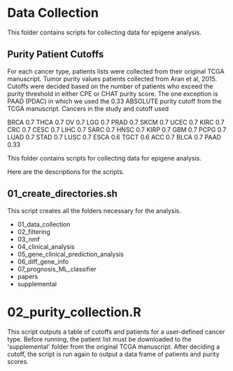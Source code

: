 # Data Collection

This folder contains scripts for collecting data for epigene analysis.

## Purity Patient Cutoffs

For each cancer type, patients lists were collected from their original TCGA manuscript. Tumor purity values patients collected from Aran et al, 2015. Cutoffs were decided based on the number of patients who exceed the purity threshold in either CPE or CHAT purity score. The one exception is PAAD (PDAC) in which we used the 0.33 ABSOLUTE purity cutoff from the TCGA manuscript.
Cancers in the study and cutoff used

BRCA	0.7
THCA	0.7
OV	0.7
LGG	0.7
PRAD	0.7
SKCM	0.7
UCEC	0.7
KIRC	0.7
CRC	0.7
CESC	0.7
LIHC	0.7
SARC	0.7
HNSC	0.7
KIRP	0.7
GBM	0.7
PCPG	0.7
LUAD	0.7
STAD	0.7
LUSC	0.7
ESCA	0.6
TGCT	0.6
ACC	0.7
BLCA	0.7
PAAD	0.33

 
This folder contains scripts for collecting data for epigene analysis.


Here are the descriptions for the scripts.


## 01_create_directories.sh
This script creates all the folders necessary for the analysis.
- 01_data_collection
- 02_filtering
- 03_nmf
- 04_clinical_analysis
- 05_gene_clinical_prediction_analysis
- 06_diff_gene_info
- 07_prognosis_ML_classifier
- papers
- supplemental


# 02_purity_collection.R

This script outputs a table of cutoffs and patients for a user-defined cancer type. Before running, the patient list must be downloaded to the 'supplemental' folder from the original TCGA manuscript.
After deciding a cutoff, the script is run again to output a data frame of patients and purity scores.


